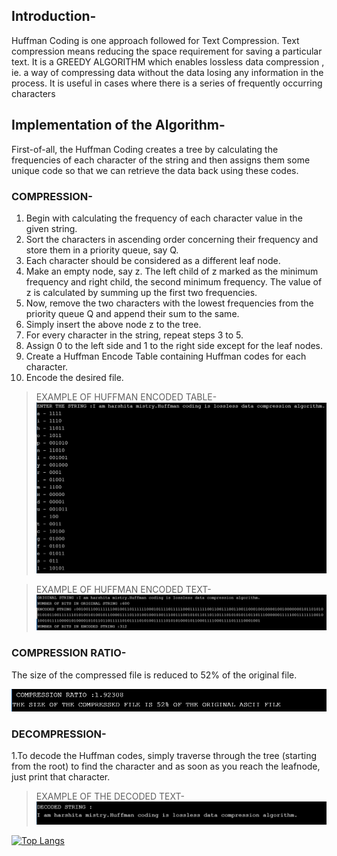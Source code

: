 ## Introduction-
Huffman Coding is one approach followed for Text Compression. Text
compression means reducing the space requirement for saving a particular text.
It is a GREEDY ALGORITHM which enables lossless data compression , ie. a way of
compressing data without the data losing any information in the process. It is
useful in cases where there is a series of frequently occurring characters

## Implementation of the Algorithm-
First-of-all, the Huffman Coding creates a tree by calculating the frequencies of each
character of the string and then assigns them some unique code so that we can
retrieve the data back using these codes.

### COMPRESSION-
1. Begin with calculating the frequency of each character value in the given
string.
2. Sort the characters in ascending order concerning their frequency and store
them in a priority queue, say Q.
3. Each character should be considered as a different leaf node.
4. Make an empty node, say z. The left child of z marked as the minimum
frequency and right child, the second minimum frequency. The value of z is
calculated by summing up the first two frequencies.
5. Now, remove the two characters with the lowest frequencies from the
priority queue Q and append their sum to the same.
6. Simply insert the above node z to the tree.
7. For every character in the string, repeat steps 3 to 5.
8. Assign 0 to the left side and 1 to the right side except for the leaf nodes.
9. Create a Huffman Encode Table containing Huffman codes for each character.
10. Encode the desired file.

> EXAMPLE OF HUFFMAN ENCODED TABLE-
![huff1](huff1.PNG)

> EXAMPLE OF HUFFMAN ENCODED TEXT-
![huff2](huff2.PNG)

### COMPRESSION RATIO-
The size of the compressed file is reduced to 52% of the original file.

![huff3](huff3.PNG)

### DECOMPRESSION-
1.To decode the Huffman codes, simply traverse through the tree (starting from the root) to find the character and as soon as you reach the leafnode, just print that character.

> EXAMPLE OF THE DECODED TEXT-
![huff4](huff4.PNG)


[![Top Langs](https://github-readme-stats.vercel.app/api/top-langs/?username=harsh-ita7&exclude_repo=github-readme-stats,harsh-ita7.github.io)](https://github.com/harsh-ita7/github-readme-stats)
